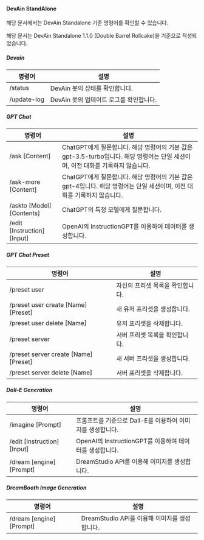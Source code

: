 #### **DevAin StandAlone**

해당 문서에서는 DevAin Standalone 기준 명령어를 확인할 수 있습니다.

해당 문서는 DevAin Standalone 1.1.0 (Double Barrel Rollcake)을 기준으로 작성되었습니다.

##### Devain

| 명령어         | 설명                        |
|-------------|---------------------------|
| /status     | DevAin 봇의 상태를 확인합니다.      |
| /update-log | DevAin 봇의 업데이트 로그를 확인합니다. |

##### GPT Chat

| 명령어                         | 설명                                                                                  |
|-----------------------------|-------------------------------------------------------------------------------------|
| /ask [Content]              | ChatGPT에게 질문합니다. 해당 명령어의 기본 값은 gpt-3.5-turbo입니다. 해당 명령어는 단일 세션이며, 이전 대화를 기록하지 않습니다. |
| /ask-more [Content]         | ChatGPT에게 질문합니다. 해당 명령어의 기본 값은 gpt-4입니다. 해당 명령어는 단일 세션이며, 이전 대화를 기록하지 않습니다.         |
| /askto [Model] [Contents]   | ChatGPT의 특정 모델에게 질문합니다.                                                             |
| /edit [Instruction] [Input] | OpenAI의 InstructionGPT를 이용하여 데이터를 생성합니다.                                            | 

##### GPT Chat Preset

| 명령어                                   | 설명                 |
|---------------------------------------|--------------------|
| /preset user                          | 자신의 프리셋 목록을 확인합니다. |
| /preset user create [Name] [Preset]   | 새 유저 프리셋을 생성합니다.   |
| /preset user delete [Name]            | 유저 프리셋을 삭제합니다.     |
| /preset server                        | 서버 프리셋 목록을 확인합니다.  |
| /preset server create [Name] [Preset] | 새 서버 프리셋을 생성합니다.   |
| /preset server delete [Name]          | 서버 프리셋을 삭제합니다.     |

##### Dall-E Generation

| 명령어                         | 설명                                       |
|-----------------------------|------------------------------------------|
| /imagine [Prompt]           | 프롬프트를 기준으로 Dall-E를 이용하여 이미지를 생성합니다.      | 
| /edit [Instruction] [Input] | OpenAI의 InstructionGPT를 이용하여 데이터를 생성합니다. | 
| /dream [engine] [Prompt]    | DreamStudio API를 이용해 이미지를 생성합니다.         |

##### DreamBooth Image Generation

| 명령어                         | 설명                                       |
|-----------------------------|------------------------------------------|
| /dream [engine] [Prompt]    | DreamStudio API를 이용해 이미지를 생성합니다.         |